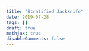 ```yaml
---
title: "Stratified Jackknife"
date: 2019-07-28
tags: []
draft: true
mathjax: true
disableComments: false
---
```

